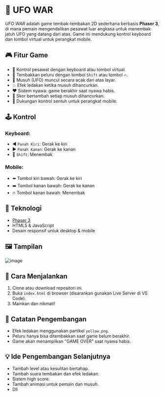 # 👾 UFO WAR

_UFO WAR_ adalah game tembak-tembakan 2D sederhana berbasis **Phaser 3**, di mana pemain mengendalikan pesawat luar angkasa untuk menembak jatuh UFO yang datang dari atas. Game ini mendukung kontrol keyboard dan tombol virtual untuk perangkat mobile.

## 🎮 Fitur Game

- 🚀 Kontrol pesawat dengan keyboard atau tombol virtual.
- 🔫 Tembakkan peluru dengan tombol `Shift` atau tombol `🔥`.
- 👾 Musuh (UFO) muncul secara acak dari atas layar.
- 💥 Efek ledakan ketika musuh dihancurkan.
- ❤️ Sistem nyawa: game berakhir saat nyawa habis.
- 🧮 Skor bertambah setiap musuh dihancurkan.
- 📱 Dukungan kontrol sentuh untuk perangkat mobile.

## 🕹️ Kontrol

### Keyboard:
- ◀️ `Panah Kiri`: Gerak ke kiri
- ▶️ `Panah Kanan`: Gerak ke kanan
- 🔫 `Shift`: Menembak

### Mobile:
- ⬅️ Tombol kiri bawah: Gerak ke kiri
- ➡️ Tombol kanan bawah: Gerak ke kanan
- 🔥 Tombol kanan bawah: Menembak

## 🧱 Teknologi

- [Phaser 3](https://phaser.io/)
- HTML5 & JavaScript
- Desain responsif untuk desktop & mobile


## 🖼️ Tampilan

![image](https://github.com/user-attachments/assets/14b65d72-ad25-4ef0-b6ad-12c8f67904ea)


## 🚀 Cara Menjalankan

1. Clone atau download repositori ini.
2. Buka `index.html` di browser (disarankan gunakan Live Server di VS Code).
3. Mainkan dan nikmati!

## 📝 Catatan Pengembangan

- Efek ledakan menggunakan partikel `yellow.png`.
- Peluru hanya bisa ditembakkan saat game belum berakhir.
- Game akan menampilkan "GAME OVER" saat nyawa habis.

## 💡 Ide Pengembangan Selanjutnya

- Tambah level atau kesulitan bertahap.
- Tambah suara tembakan dan efek ledakan.
- Sistem high score.
- Tambah animasi untuk pemain dan musuh.
- Dll


